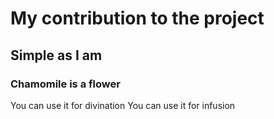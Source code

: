 # My contribution to the project
## Simple as I am
### Chamomile is a flower
You can use it for divination
You can use it for infusion
